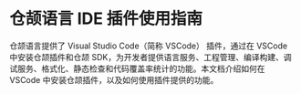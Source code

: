 
# 仓颉语言 IDE 插件使用指南

仓颉语言提供了 Visual Studio Code（简称 VSCode） 插件，通过在 VSCode 中安装仓颉插件和仓颉 SDK，为开发者提供语言服务、工程管理、编译构建、调试服务、格式化、静态检查和代码覆盖率统计的功能。本文档介绍如何在 VSCode 中安装仓颉插件，以及如何使用插件提供的功能。
